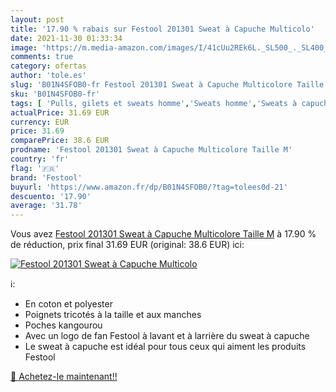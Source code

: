 ```yaml
---
layout: post
title: '17.90 % rabais sur Festool 201301 Sweat à Capuche Multicolo'
date: 2021-11-30 01:33:34
image: 'https://m.media-amazon.com/images/I/41cUu2REk6L._SL500_._SL400_.jpg'
comments: true
category: ofertas
author: 'tole.es'
slug: 'B01N4SFOB0-fr Festool 201301 Sweat à Capuche Multicolore Taille M'
sku: 'B01N4SFOB0-fr'
tags: [ 'Pulls, gilets et sweats homme','Sweats homme','Sweats à capuche homme','Vêtements','Vêtements homme','festool', ]
actualPrice: 31.69 EUR
currency: EUR
price: 31.69
comparePrice: 38.6 EUR
prodname: 'Festool 201301 Sweat à Capuche Multicolore Taille M'
country: 'fr'
flag: '🇫🇷'
brand: 'Festool'
buyurl: 'https://www.amazon.fr/dp/B01N4SFOB0/?tag=tolees0d-21'
descuento: '17.90'
average: '31.78'
---
```


Vous avez [Festool 201301 Sweat à Capuche Multicolore Taille M](https://www.amazon.fr/dp/B01N4SFOB0/?tag=tolees0d-21)  à  17.90 % de réduction, prix final  31.69 EUR (original: 38.6 EUR) ici:

[![Festool 201301 Sweat à Capuche Multicolo](https://m.media-amazon.com/images/I/41cUu2REk6L._SL500_._SL400_.jpg)](https://www.amazon.fr/dp/B01N4SFOB0/?tag=tolees0d-21)

ℹ️:

- En coton et polyester
- Poignets tricotés à la taille et aux manches
- Poches kangourou
- Avec un logo de fan Festool à lavant et à larrière du sweat à capuche
- Le sweat à capuche est idéal pour tous ceux qui aiment les produits Festool

[🛒 Achetez-le maintenant!!](https://www.amazon.fr/dp/B01N4SFOB0/?tag=tolees0d-21)
